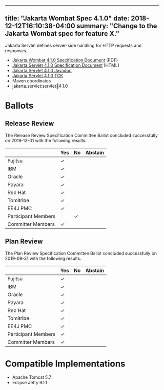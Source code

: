 <!-- Template for the root page of a specification release -->
---
title: "Jakarta Wombat Spec 4.1.0"
date: 2018-12-12T16:10:38-04:00
summary: "Change to the Jakarta Wombat spec for feature X."
---
Jakarta Servlet defines server-side handling for HTTP requests and responses.

* [Jakarta Wombat 4.1.0 Specification Document](./wombat_4.1.0.pdf) (PDF)
* [Jakarta Servlet 4.1.0 Specification Document](./wombat_4.1.0.html) (HTML)
* [Jakarta Servlet 4.1.0 Javadoc](./javadoc)
* [Jakarta Servlet 4.1.0 TCK](http://downloads.eclipse.org/jakarta/wombat/3.0.1/servlet_tck_4.1.0.zip)
* Maven coordinates
 * jakarta.servlet:servlet:jar:4.1.0

# Ballots

## Release Review

The Release Review Specification Committee Ballot concluded successfully on 2019-12-01 with the following results.

|                       |  Yes    | No      | Abstain  |
|-----------------------|---------|---------|----------|
|Fujitsu                | &check; |         |          |
|IBM                    | &check; |         |          |
|Oracle                 | &check; |         |          |
|Payara                 | &check; |         |          |
|Red Hat                | &check; |         |          |
|Tomitribe              | &check; |         |          |
|EE4J PMC               | &check; |         |          |
|Participant Members    |         | &check; |          |
|Committer Members      | &check; |         |          |

## Plan Review

The Plan Review Specification Committee Ballot concluded successfully on 2019-09-31 with the following results.

|                       |  Yes    | No  | Abstain  |
|-----------------------|---------|-----|----------|
|Fujitsu                | &check; |     |          |
|IBM                    | &check; |     |          |
|Oracle                 | &check; |     |          |
|Payara                 | &check; |     |          |
|Red Hat                | &check; |     |          |
|Tomitribe              | &check; |     |          |
|EE4J PMC               | &check; |     |          |
|Participant Members    | &check; |     |          |
|Committer Members      | &check; |     |          |

# Compatible Implementations

* Apache Tomcat 5.7
* Eclipse Jetty 9.1.1
